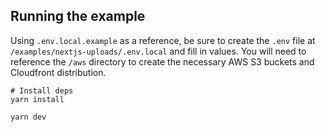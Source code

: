 ## Running the example

Using `.env.local.example` as a reference, be sure to create the `.env` file at `/examples/nextjs-uploads/.env.local` and fill in values. You will need to reference the `/aws` directory to create the necessary AWS S3 buckets and Cloudfront distribution.

```
# Install deps
yarn install

yarn dev
```
